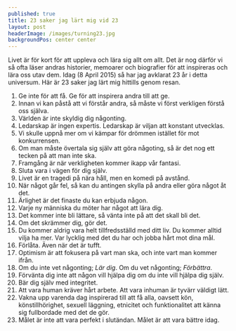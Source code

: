 ```yaml
---
published: true
title: 23 saker jag lärt mig vid 23
layout: post
headerImage: /images/turning23.jpg
backgroundPos: center center
---
```


<p class="lead">Livet är för kort för att uppleva och lära sig allt om allt. Det är nog därför vi så ofta läser andras historier, memoarer och biografier för att inspireras och lära oss utav dem. Idag (8 April 2015) så har jag avklarat 23 år i detta universum. Här är 23 saker jag lärt mig hittills genom resan.</p>

<ol>

<li>Ge inte för att få. Ge för att inspirera andra till att ge.</li>

<li>Innan vi kan påstå att vi förstår andra, så måste vi först verkligen förstå oss själva.</li>

<li>Världen är inte skyldig dig någonting.</li>

<li>Ledarskap är ingen expertis. Ledarskap är viljan att konstant utvecklas.</li>

<li>Vi skulle uppnå mer om vi kämpar för drömmen istället för mot konkurrensen.</li>

<li>Om man måste övertala sig själv att göra någoting, så är det nog ett tecken på att man inte ska.</li>

<li>Framgång är när verkligheten kommer ikapp vår fantasi.</li>

<li>Sluta vara i vägen för dig själv.</li>

<li>Livet är en tragedi på nära håll, men en komedi på avstånd.</li>

<li>När något går fel, så kan du antingen skylla på andra eller göra något åt det.</li>

<li>Ärlighet är det finaste du kan erbjuda någon.</li>

<li>Varje ny människa du möter har något att lära dig.</li>

<li>Det kommer inte bli lättare, så vänta inte på att det skall bli det.</li>

<li>Om det skrämmer dig, gör det.</li>

<li>Du kommer aldrig vara helt tillfredsställd med ditt liv. Du kommer alltid vilja ha mer. Var lycklig med det du har och jobba hårt mot dina mål.</li>

<li>Förlåta. Även när det är tufft.</li>

<li>Optimism är att fokusera på vart man ska, och inte vart man kommer ifrån.</li>

<li>Om du inte vet någonting; <em>Lär dig</em>. Om du vet någonting; <em>Förbättra</em>.</li>

<li>Förvänta dig inte att någon vill hjälpa dig om du inte vill hjälpa dig själv.</li>

<li>Bär dig själv med integritet.</li>

<li>Att vara human kräver hårt arbete. Att vara inhuman är tyvärr väldigt lätt.</li>

<li>Vakna upp varenda dag inspirerad till att få alla, oavsett kön, könstillhörighet, sexuell läggning, etnicitet och funktionalitet att känna sig fullbordade med det de gör.</li>

<li>Målet är inte att vara perfekt i slutändan. Målet är att vara bättre idag.</li>

</ol>
